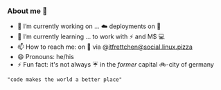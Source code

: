 ### About me 👋

<!--
**jarooony/jarooony** is a ✨ _special_ ✨ repository because its `README.md` (this file) appears on your GitHub profile.
-->
- 🔭 I’m currently working on ... :cloud: deployments on :penguin:
- 🌱 I’m currently learning ... to work with :zap: and M$ :computer:
- 📫 How to reach me: on :elephant: via @itfrettchen@social.linux.pizza
- 😄 Pronouns: he/his
- ⚡ Fun fact: it's not always :umbrella: in the _former_ capital :bike:-city of germany

<!--##### looks into the future -->
    "code makes the world a better place"
